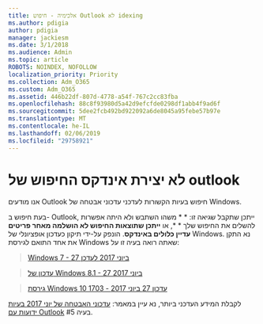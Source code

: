 ```yaml
---
title: אלכימיה - חיפוש Outlook לא idexing
ms.author: pdigia
author: pdigia
manager: jackiesm
ms.date: 3/1/2018
ms.audience: Admin
ms.topic: article
ROBOTS: NOINDEX, NOFOLLOW
localization_priority: Priority
ms.collection: Adm_O365
ms.custom: Adm_O365
ms.assetid: 446b22df-807d-4778-a54f-767c2cc83fba
ms.openlocfilehash: 88c8f93980d5a42d9efcfde0298df1abb4f9ad6f
ms.sourcegitcommit: 5dee2fcb492bd922092a6de8045a95febe57b97e
ms.translationtype: MT
ms.contentlocale: he-IL
ms.lasthandoff: 02/06/2019
ms.locfileid: "29758921"
---
```

# <a name="outlook-search-not-indexing"></a>לא יצירת אינדקס החיפוש של outlook

אנו מודעים Outlook חיפוש בעיות הקשורות לעדכני עדכוני אבטחה של Windows.
  
בעת חיפוש ב- Outlook, ייתכן שתקבל שגיאה זו: * * משהו השתבש ולא היתה אפשרות להשלים את החיפוש שלך * *, או **ייתכן שתוצאות החיפוש לא הושלמה מאחר פריטים עדיין כלולים באינדקס**. הונפק על-ידי תיקון כעדכון אופציונלי של Windows. נא התקן את אחד התואם לגירסת Windows שאתה רואה בעיה זו על: 
  
> [Windows 7 - 27 ביוני 2017 לעדכן](https://support.microsoft.com/kb/4022168.aspx)
    
> [עדכון של Windows 8.1 - 27 ביוני 2017](https://support.microsoft.com/kb/4022720.aspx)
    
> [גירסת Windows 10 1703 - עדכון 27 ביוני 2017](https://support.microsoft.com/kb/4022716.aspx)
    
לקבלת המידע העדכני ביותר, נא עיין במאמר: [עדכוני האבטחה של יוני 2017 בעיות ידועות עם Outlook](https://support.office.com/article/Outlook-known-issues-in-the-June-2017-security-updates-3F6DBFFD-8505-492D-B19F-B3B89369ED9B.aspx) בעיה #5. 
  

